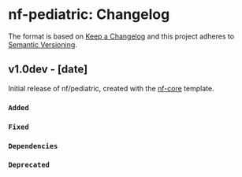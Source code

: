 # nf-pediatric: Changelog

The format is based on [Keep a Changelog](https://keepachangelog.com/en/1.0.0/)
and this project adheres to [Semantic Versioning](https://semver.org/spec/v2.0.0.html).

## v1.0dev - [date]

Initial release of nf/pediatric, created with the [nf-core](https://nf-co.re/) template.

### `Added`

### `Fixed`

### `Dependencies`

### `Deprecated`
